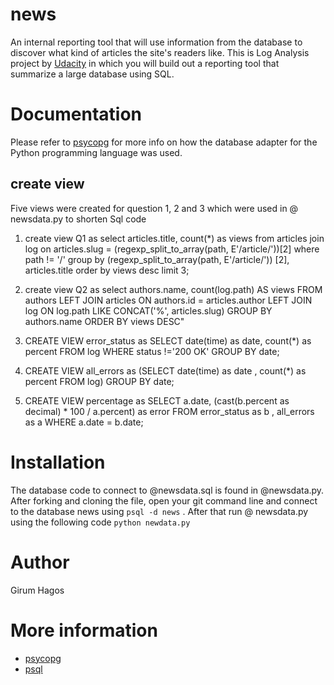 # news
An internal reporting tool that will use information from the database to discover what kind of articles the site's readers like. This is Log Analysis project by [Udacity](udacity.com) in which you will build out a reporting tool that summarize a large database using SQL.
# Documentation
Please refer to [psycopg](http://initd.org/psycopg/docs/) for more info on how the database adapter for the Python programming language was used. 
## create view

Five views were created for question 1, 2 and 3 which were used in @ newsdata.py to shorten Sql code
1. create view Q1 as
select articles.title, count(*) as views from articles join log on articles.slug = (regexp_split_to_array(path, E'/article/'))[2] where path != '/' group by (regexp_split_to_array(path, E'/article/'))
[2], articles.title order by views desc limit 3;

2. create view Q2 as 
select authors.name, count(log.path) AS views FROM authors LEFT JOIN articles ON authors.id = articles.author LEFT JOIN log ON log.path LIKE CONCAT('%', articles.slug) GROUP BY authors.name ORDER BY views DESC"

3. CREATE VIEW error_status as 
 SELECT date(time) as date, count(*) as percent 
FROM log 
WHERE status !='200 OK'
GROUP BY date;

4. CREATE VIEW all_errors as 
   (SELECT date(time) as date , count(*) as percent 
FROM log)
GROUP BY date;

5. CREATE VIEW percentage as 
    SELECT a.date, (cast(b.percent as decimal) * 100 / a.percent) as error 
    FROM error_status as b , all_errors as a 
    WHERE a.date = b.date;
    
# Installation
The database code to connect to @newsdata.sql is found in @newsdata.py. After forking and cloning the file, open your git command line and connect to the database news using ```psql -d news``` . After that run @ newsdata.py using the following code ```python newdata.py```
# Author
Girum Hagos
# More information
- [psycopg](http://initd.org/psycopg/docs/)
- [psql](https://www.postgresql.org/)
